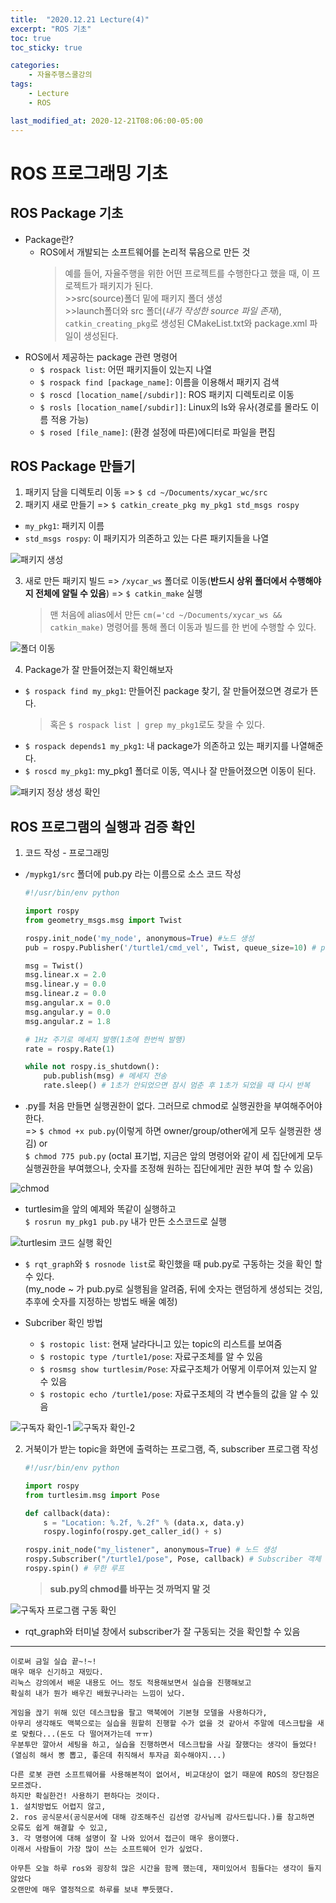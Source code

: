 ```yaml
---
title:  "2020.12.21 Lecture(4)"
excerpt: "ROS 기초"
toc: true
toc_sticky: true

categories:
    - 자율주행스쿨강의
tags:
    - Lecture
    - ROS

last_modified_at: 2020-12-21T08:06:00-05:00
---
```


# **ROS 프로그래밍 기초**
## **ROS Package 기초**
* Package란?
  * ROS에서 개발되는 소프트웨어를 논리적 묶음으로 만든 것
    >예를 들어, 자율주행을 위한 어떤 프로젝트를 수행한다고 했을 때, 이 프로젝트가 패키지가 된다.\
        >>src(source)폴더 밑에 패키지 폴더 생성\
        >>launch폴더와 src 폴더(*내가 작성한 source 파일 존재*), `catkin_creating_pkg`로 생성된 CMakeList.txt와 package.xml 파일이 생성된다.
* ROS에서 제공하는 package 관련 명령어
  * `$ rospack list`: 어떤 패키지들이 있는지 나열
  * `$ rospack find [package_name]`: 이름을 이용해서 패키지 검색
  * `$ roscd [location_name[/subdir]]`: ROS 패키지 디렉토리로 이동
  * `$ rosls [location_name[/subdir]]`: Linux의 ls와 유사(경로를 몰라도 이름 적용 가능)
  * `$ rosed [file_name]`: (환경 설정에 따른)에디터로 파일을 편집
## **ROS Package 만들기**
1. 패키지 담을 디렉토리 이동 => `$ cd ~/Documents/xycar_wc/src`
2. 패키지 새로 만들기 => `$ catkin_create_pkg my_pkg1 std_msgs rospy`
  * `my_pkg1`: 패키지 이름
  * `std_msgs rospy`: 이 패키지가 의존하고 있는 다른 패키지들을 나열
  
![패키지 생성](img/screenshot-21.png)

3. 새로 만든 패키지 빌드 => `/xycar_ws` 폴더로 이동(**반드시 상위 폴더에서 수행해야지 전체에 알릴 수 있음**) => `$ catkin_make` 실행
    >맨 처음에 alias에서 만든 `cm(='cd ~/Documents/xycar_ws && catkin_make)` 명령어를 통해 폴더 이동과 빌드를 한 번에 수행할 수 있다.

![폴더 이동](img/screenshot-22.png)

4. Package가 잘 만들어졌는지 확인해보자
  * `$ rospack find my_pkg1`: 만들어진 package 찾기, 잘 만들어졌으면 경로가 뜬다.
    >혹은 `$ rospack list | grep my_pkg1`로도 찾을 수 있다. 
  * `$ rospack depends1 my_pkg1`: 내 package가 의존하고 있는 패키지를 나열해준다.
  * `$ roscd my_pkg1`: my_pkg1 폴더로 이동, 역시나 잘 만들어졌으면 이동이 된다.

![패키지 정상 생성 확인](img/screenshot-23.png)

## **ROS 프로그램의 실행과 검증 확인**
1. 코드 작성 - 프로그래밍
  * `/mypkg1/src` 폴더에 pub.py 라는 이름으로 소스 코드 작성
    ```python
    #!/usr/bin/env python

    import rospy
    from geometry_msgs.msg import Twist

    rospy.init_node('my_node', anonymous=True) #노드 생성
    pub = rospy.Publisher('/turtle1/cmd_vel', Twist, queue_size=10) # publisher 객체 생성

    msg = Twist()
    msg.linear.x = 2.0
    msg.linear.y = 0.0
    msg.linear.z = 0.0
    msg.angular.x = 0.0
    msg.angular.y = 0.0
    msg.angular.z = 1.8

    # 1Hz 주기로 메세지 발행(1초에 한번씩 발행)
    rate = rospy.Rate(1)

    while not rospy.is_shutdown():
        pub.publish(msg) # 메세지 전송
        rate.sleep() # 1초가 안되었으면 잠시 멈춘 후 1초가 되었을 때 다시 반복
    ```
   * .py를 처음 만들면 실행권한이 없다. 그러므로 chmod로 실행권한을 부여해주어야 한다.\
   => `$ chmod +x pub.py`(이렇게 하면 owner/group/other에게 모두 실행권한 생김) or \
      `$ chmod 775 pub.py` (octal 표기법, 지금은 앞의 명령어와 같이 세 집단에게 모두 실행권한을 부여했으나, 숫자를 조정해 원하는 집단에게만 권한 부여 할 수 있음)

![chmod](img/screenshot-24.png)
   * turtlesim을 앞의 예제와 똑같이 실행하고\
   `$ rosrun my_pkg1 pub.py` 내가 만든 소스코드로 실행

![turtlesim 코드 실행 확인](img/screenshot-25.png)
   * `$ rqt_graph`와 `$ rosnode list`로 확인했을 때 pub.py로 구동하는 것을 확인 할 수 있다.\
   (my_node ~ 가 pub.py로 실행됨을 알려줌, 뒤에 숫자는 랜덤하게 생성되는 것임, 추후에 숫자를 지정하는 방법도 배울 예정)

   * Subcriber 확인 방법
     * `$ rostopic list`: 현재 날라다니고 있는 topic의 리스트를 보여줌
     * `$ rostopic type /turtle1/pose`: 자료구조체를 알 수 있음
     * `$ rosmsg show turtlesim/Pose`: 자료구조체가 어떻게 이루어져 있는지 알 수 있음
     * `$ rostopic echo /turtle1/pose`: 자료구조체의 각 변수들의 값을 알 수 있음

![구독자 확인-1](img/screenshot-26.png)
![구독자 확인-2](img/screenshot-27.png)

2. 거북이가 받는 topic을 화면에 출력하는 프로그램, 즉, subscriber 프로그램 작성
    ```python
    #!/usr/bin/env python

    import rospy
    from turtlesim.msg import Pose

    def callback(data):
        s = "Location: %.2f, %.2f" % (data.x, data.y)
        rospy.loginfo(rospy.get_caller_id() + s)
    
    rospy.init_node("my_listener", anonymous=True) # 노드 생성
    rospy.Subscriber("/turtle1/pose", Pose, callback) # Subscriber 객체 생성, 메세지를 수신하면 callback 함수가 호출됨
    rospy.spin() # 무한 루프
    ```
    >**sub.py의 chmod를 바꾸는 것 까먹지 말 것**

![구독자 프로그램 구동 확인](img/screenshot-28.png)
   * rqt_graph와 터미널 창에서 subscriber가 잘 구동되는 것을 확인할 수 있음

---

```
이로써 금일 실습 끝~!~!
매우 매우 신기하고 재밌다.
리눅스 강의에서 배운 내용도 어느 정도 적용해보면서 실습을 진행해보고
확실히 내가 뭔가 배우긴 배웠구나라는 느낌이 났다.

게임을 끊기 위해 있던 데스크탑을 팔고 맥북에어 기본형 모델을 사용하다가,
아무리 생각해도 맥북으로는 실습을 원할히 진행할 수가 없을 것 같아서 주말에 데스크탑을 새로 맞췄다...(돈도 다 떨어져가는데 ㅠㅠ)
우분투만 깔아서 세팅을 하고, 실습을 진행하면서 데스크탑을 사길 잘했다는 생각이 들었다!(열심히 해서 뽕 뽑고, 좋은데 취직해서 투자금 회수해야지...)

다른 로봇 관련 소프트웨어를 사용해본적이 없어서, 비교대상이 없기 때문에 ROS의 장단점은 모르겠다.
하지만 확실한건! 사용하기 편하다는 것이다.
1. 설치방법도 어렵지 않고,
2. ros 공식문서(공식문서에 대해 강조해주신 김선영 강사님께 감사드립니다.)를 참고하면 오류도 쉽게 해결할 수 있고,
3. 각 명령어에 대해 설명이 잘 나와 있어서 접근이 매우 용이했다.
이래서 사람들이 가장 많이 쓰는 소프트웨어 인가 싶었다.

아무튼 오늘 하루 ros와 굉장히 많은 시간을 함께 했는데, 재미있어서 힘들다는 생각이 들지 않았다
오랜만에 매우 열정적으로 하루를 보내 뿌듯했다.
```